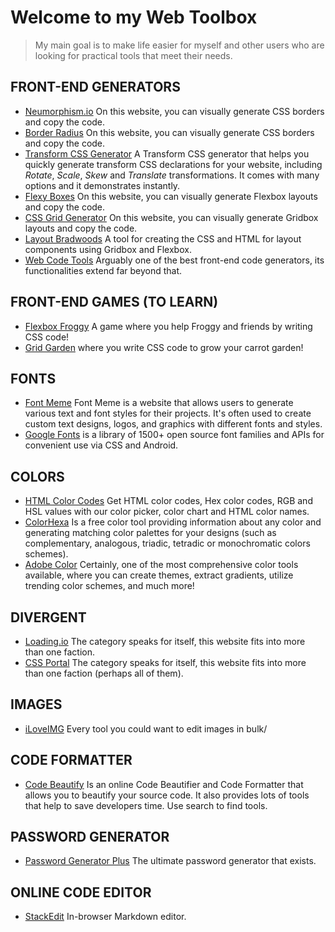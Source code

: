 # Welcome to my Web Toolbox

> My main goal is to make life easier for myself and other users who are
> looking for practical tools that meet their needs.


## FRONT-END GENERATORS

 - [Neumorphism.io](https://neumorphism.io/#e0e0e0) On this website, you can visually generate CSS borders and copy the code.
 - [Border Radius](https://border-radius.com/) On this website, you can visually generate CSS borders and copy the code.
 - [Transform CSS Generator](https://cssgenerator.org/transform-css-generator.html) A Transform CSS generator that helps you quickly generate transform CSS declarations for your website, including _Rotate_, _Scale_, _Skew_ and _Translate_ transformations. It comes with many options and it demonstrates instantly.
 - [Flexy Boxes](https://the-echoplex.net/flexyboxes/?fixed-height=on&display=flex&flex-direction=row&flex-wrap=nowrap&justify-content=flex-start&align-items=flex-start&align-content=stretch&order%5B%5D=0&flex-grow%5B%5D=0&flex-shrink%5B%5D=1&flex-basis%5B%5D=auto&align-self%5B%5D=auto&order%5B%5D=0&flex-grow%5B%5D=0&flex-shrink%5B%5D=1&flex-basis%5B%5D=auto&align-self%5B%5D=auto&order%5B%5D=0&flex-grow%5B%5D=0&flex-shrink%5B%5D=1&flex-basis%5B%5D=auto&align-self%5B%5D=auto) On this website, you can visually generate Flexbox layouts and copy the code.
 - [CSS Grid Generator](https://cssgrid-generator.netlify.app/) On this website, you can visually generate Gridbox layouts and copy the code.
 - [Layout Bradwoods](https://layout.bradwoods.io/) A tool for creating the CSS and HTML for layout components using Gridbox and Flexbox.
 - [Web Code Tools](https://webcode.tools/) Arguably one of the best front-end code generators, its functionalities extend far beyond that.

## FRONT-END GAMES (TO LEARN)

 - [Flexbox Froggy](https://flexboxfroggy.com/) A game where you help Froggy and friends by writing CSS code!
 - [Grid Garden](https://cssgridgarden.com/) where you write CSS code to grow your carrot garden!

## FONTS
- [Font Meme](https://fontmeme.com/) Font Meme is a website that allows users to generate various text and font styles for their projects. It's often used to create custom text designs, logos, and graphics with different fonts and styles.
- [Google Fonts](https://fonts.google.com/) is a library of 1500+ open source font families and APIs for convenient use via CSS and Android.
	
## COLORS

 - [HTML Color Codes](https://htmlcolorcodes.com/) Get HTML color codes, Hex color codes, RGB and HSL values with our color picker, color chart and HTML color names.
 - [ColorHexa](https://www.colorhexa.com/) Is a free color tool providing information about any color and generating matching color palettes for your designs (such as complementary, analogous, triadic, tetradic or monochromatic colors schemes).
 - [Adobe Color](https://color.adobe.com/pt/create/color-wheel) Certainly, one of the most comprehensive color tools available, where you can create themes, extract gradients, utilize trending color schemes, and much more!

## DIVERGENT

 - [Loading.io](https://loading.io/)  The category speaks for itself, this website fits into more than one faction.
 - [CSS Portal](https://www.cssportal.com/) The category speaks for itself, this website fits into more than one faction (perhaps all of them).

## IMAGES

 - [iLoveIMG](https://www.iloveimg.com/) Every tool you could want to edit images in bulk/

## CODE FORMATTER

 - [ Code Beautify](https://codebeautify.org/) Is an online Code Beautifier and Code Formatter that allows you to beautify your source code. It also provides lots of tools that help to save developers time. Use search to find tools.

## PASSWORD GENERATOR

 - [Password Generator Plus](https://passwordsgenerator.net/) The ultimate password generator that exists.

## ONLINE CODE EDITOR

 - [StackEdit](https://stackedit.io/) In-browser Markdown editor.
